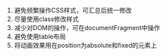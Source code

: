 1. 避免频繁操作CSS样式，可汇总后统一修改
2. 尽量使用class修改样式
3. 减少对DOM的操作，可在documentFragment中操作
4. 避免使用table布局
5. 将动画效果用在position为absolute和fixed的元素上